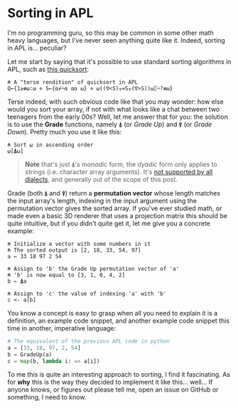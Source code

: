 # Sorting in APL

I'm no programming guru, so this may be common in some other math heavy languages, but I've never seen anything quite like it.
Indeed, sorting in APL is... peculiar?

Let me start by saying that it's possible to use standard sorting algorithms in APL, such as [this quicksort][quicksort]:

```apl
⍝ A "terse rendition" of quicksort in APL
Q←{1≥≢⍵:⍵ ⋄ S←{⍺⌿⍨⍺ ⍺⍺ ⍵} ⋄ ⍵((∇<S)⍪=S⍪(∇>S))⍵⌷⍨?≢⍵}
```

Terse indeed, with such obvious code like that you may wonder: how else would you sort your array, if not with what looks like a chat between two teenagers from the early 00s?
Well, let me answer that for you: the solution is to use the **Grade** functions, namely `⍋` (or _Grade Up_) and `⍒` (or _Grade Down_). Pretty much you use it like this:

```apl
⍝ Sort ⍵ in ascending order
⍵[⍋⍵]
```

> __Note__ that's just `⍋`'s _monadic_ form, the _dyadic_ form only applies to strings (i.e. character array arguments).
> It's [not supported by all dialects][dyadic-grade], and generally out of the scope of this post.

Grade (both `⍋` and `⍒`) return a **permutation vector** whose length matches the input array's length, indexing in the input argument using the permutation vector gives the sorted array.
If you've ever studied math, or made even a basic 3D renderer that uses a projection matrix this should be quite intuitive, but if you didn't quite get it, let me give you a concrete example:

```apl
⍝ Initialize a vector with some numbers in it
⍝ The sorted output is [2, 18, 33, 54, 97]
a ← 33 18 97 2 54

⍝ Assign to 'b' the Grade Up permutation vector of 'a'
⍝ 'b' is now equal to [3, 1, 0, 4, 2]
b ← ⍋a

⍝ Assign to 'c' the value of indexing 'a' with 'b'
c <- a[b]
```

You know a concept is easy to grasp when all you need to explain it is a definition, an example code snippet, and another example code snippet this time in another, imperative language:

```python
# The equivalent of the previous APL code in python
a = [33, 18, 97, 2, 54]
b = GradeUp(a)
c = map(b, lambda i: => a[i])
```

To me this is quite an interesting approach to sorting, I find it fascinating.
As for **why** this is the way they decided to implement it like this... well...
If anyone knows, or figures out please tell me, open an issue on GitHub or something, I need to know. 

[quicksort]: https://www.dyalog.com/blog/2014/12/quicksort-in-apl/
[dyadic-grade]: https://aplwiki.com/wiki/Grade#:~:text=J%20does%20not%20implement%20dyadic%20grade%2C%20but%20provides%20Sort%20By%20as%20the%20dyadic%20counterparts%20of%20/%3A%20and%20%5C%3A%20instead.
